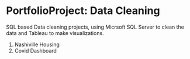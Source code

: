 # PortfolioProject: Data Cleaning

SQL based Data cleaning projects, using Micrsoft SQL Server to clean the data and Tableau to make visualizations.
1. Nashiville Housing 
2. Covid Dashboard
